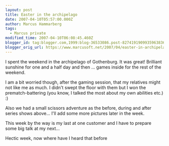 ```yaml
---
layout: post
title: Easter in the archipelago
date: 2007-04-10T05:57:00.000Z
author: Marcus Hammarberg
tags:
  - Marcus private
modified_time: 2007-04-10T06:08:45.460Z
blogger_id: tag:blogger.com,1999:blog-36533086.post-8274191909935963836
blogger_orig_url: https://www.marcusoft.net/2007/04/easter-in-archipelago.html
---
```


I spent the weekend in the archipelago of Gothenburg. It was great! Brilliant sunshine for one and a half day and then ... games inside for the rest of the weekend.

I am a bit worried though, after the gaming session, that my relatives might not like me as much. I didn't swept the floor with them but I won the prematch-battering (you know, I talked the most about my own abilities etc.) :)

Also we had a small scissors adventure as the before, during and after series shows above... I'll add some more pictures later in the week.

This week by the way is my last at one customer and I have to prepare some big talk at my next...

Hectic week, now where have I heard that before
